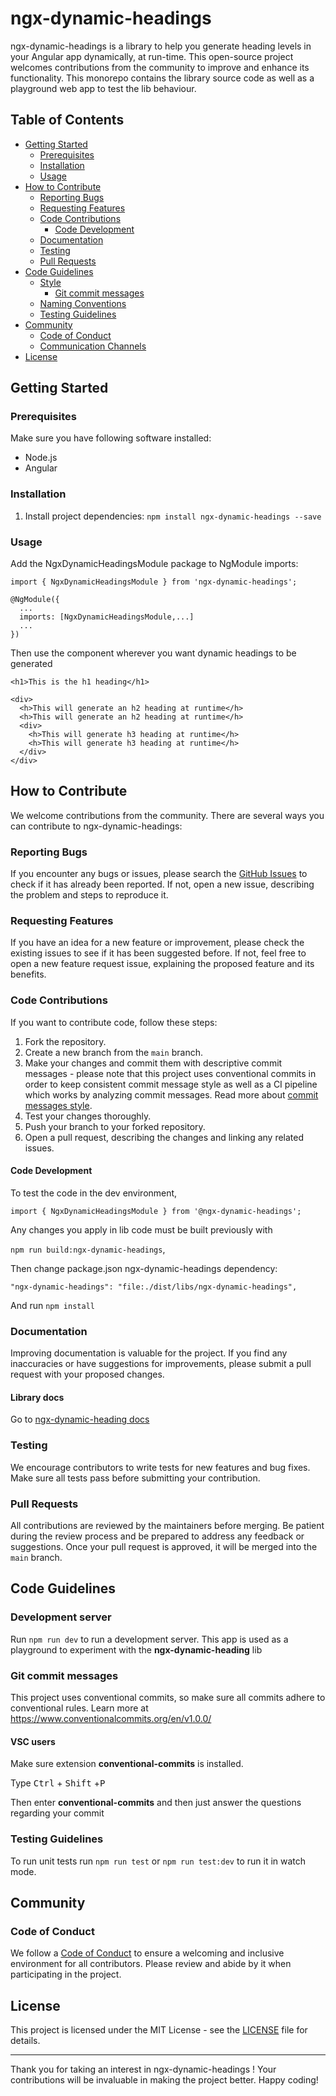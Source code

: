 # ngx-dynamic-headings

ngx-dynamic-headings is a library to help you generate heading levels in your Angular app dynamically, at run-time. This open-source project welcomes contributions from the community to improve and enhance its functionality.
This monorepo contains the library source code as well as a playground web app to test the lib behaviour.

## Table of Contents

- [Getting Started](#getting-started)
  - [Prerequisites](#prerequisites)
  - [Installation](#installation)
  - [Usage](#usage)
- [How to Contribute](#how-to-contribute)
  - [Reporting Bugs](#reporting-bugs)
  - [Requesting Features](#requesting-features)
  - [Code Contributions](#code-contributions)
    - [Code Development](#code-development)
  - [Documentation](#documentation)
  - [Testing](#testing)
  - [Pull Requests](#pull-requests)
- [Code Guidelines](#code-guidelines)
  - [Style](#style)
    - [Git commit messages](#git-commit-messages)
  - [Naming Conventions](#naming-conventions)
  - [Testing Guidelines](#testing-guidelines)
- [Community](#community)
  - [Code of Conduct](#code-of-conduct)
  - [Communication Channels](#communication-channels)
- [License](#license)

## Getting Started

### Prerequisites

Make sure you have following software installed:

- Node.js
- Angular

### Installation

1. Install project dependencies: `npm install ngx-dynamic-headings --save`

### Usage

Add the NgxDynamicHeadingsModule package to NgModule imports:

```
import { NgxDynamicHeadingsModule } from 'ngx-dynamic-headings';

@NgModule({
  ...
  imports: [NgxDynamicHeadingsModule,...]
  ...
})
```

Then use the **<h>** component wherever you want dynamic headings to be generated

```
<h1>This is the h1 heading</h1>

<div>
  <h>This will generate an h2 heading at runtime</h>
  <h>This will generate an h2 heading at runtime</h>
  <div>
    <h>This will generate h3 heading at runtime</h>
    <h>This will generate h3 heading at runtime</h>
  </div>
</div>
```

## How to Contribute

We welcome contributions from the community. There are several ways you can contribute to ngx-dynamic-headings:

### Reporting Bugs

If you encounter any bugs or issues, please search the [GitHub Issues](https://github.com/LukaGrdinic/ngx-dynamic-headings/issues) to check if it has already been reported. If not, open a new issue, describing the problem and steps to reproduce it.

### Requesting Features

If you have an idea for a new feature or improvement, please check the existing issues to see if it has been suggested before. If not, feel free to open a new feature request issue, explaining the proposed feature and its benefits.

### Code Contributions

If you want to contribute code, follow these steps:
1. Fork the repository.
2. Create a new branch from the `main` branch.
3. Make your changes and commit them with descriptive commit messages - please note that this project uses conventional commits in order to keep consistent commit message style as well as a CI pipeline which works by analyzing commit messages. Read more about [commit messages style](#git-commit-messages).
4. Test your changes thoroughly.
5. Push your branch to your forked repository.
6. Open a pull request, describing the changes and linking any related issues.

#### Code Development

To test the code in the dev environment,

`import { NgxDynamicHeadingsModule } from '@ngx-dynamic-headings';`

Any changes you apply in lib code must be built previously with 

`npm run build:ngx-dynamic-headings`,

Then change package.json ngx-dynamic-headings dependency:

`"ngx-dynamic-headings": "file:./dist/libs/ngx-dynamic-headings",`

And run `npm install`

### Documentation

Improving documentation is valuable for the project. If you find any inaccuracies or have suggestions for improvements, please submit a pull request with your proposed changes.

#### Library docs

Go to [ngx-dynamic-heading docs](/libs/ngx-dynamic-headings/README.md)

### Testing

We encourage contributors to write tests for new features and bug fixes. Make sure all tests pass before submitting your contribution.

### Pull Requests

All contributions are reviewed by the maintainers before merging. Be patient during the review process and be prepared to address any feedback or suggestions. Once your pull request is approved, it will be merged into the `main` branch.

## Code Guidelines

### Development server

Run `npm run dev` to run a development server. This app is used as a playground to experiment with the **ngx-dynamic-heading** lib

### Git commit messages

This project uses conventional commits, so make sure all commits adhere to conventional rules. Learn more at https://www.conventionalcommits.org/en/v1.0.0/

#### VSC users

Make sure extension **conventional-commits** is installed.

Type <kbd>Ctrl</kbd> + <kbd>Shift</kbd> +<kbd>P</kbd> 

Then enter **conventional-commits** and then just answer the questions regarding your commit

### Testing Guidelines

To run unit tests run `npm run test` or `npm run test:dev` to run it in watch mode.

## Community

### Code of Conduct

We follow a [Code of Conduct](/CODE_OF_CONDUCT.md) to ensure a welcoming and inclusive environment for all contributors. Please review and abide by it when participating in the project.

<!--

### Communication Channels

[List any communication channels, such as Slack, Discord, or mailing lists, where contributors can interact and seek support.] 

-->

## License

This project is licensed under the MIT License - see the [LICENSE](/LICENSE.md) file for details.

---

Thank you for taking an interest in ngx-dynamic-headings ! Your contributions will be invaluable in making the project better. Happy coding!

